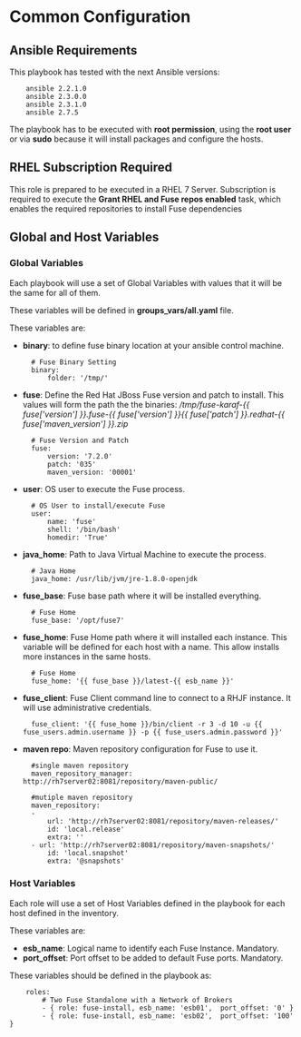 # Common Configuration

## Ansible Requirements

This playbook has tested with the next Ansible versions:

		ansible 2.2.1.0
		ansible 2.3.0.0
		ansible 2.3.1.0
		ansible 2.7.5

The playbook has to be executed with **root permission**, using the **root user** or
via **sudo** because it will install packages and configure the hosts.

## RHEL Subscription Required

This role is prepared to be executed in a RHEL 7 Server. Subscription is required to
execute the **Grant RHEL and Fuse repos enabled** task, which enables the required
repositories to install Fuse dependencies

## Global and Host Variables

### Global Variables

Each playbook will use a set of Global Variables with values that it will be the same for all of them.

These variables will be defined in **groups_vars/all.yaml** file.

These variables are:

* **binary**: to define fuse binary location at your ansible control machine.
		
		# Fuse Binary Setting
		binary:
  			folder: '/tmp/'

* **fuse**: Define the Red Hat JBoss Fuse version and patch to install. This values will
	form the path the the binaries: */tmp/fuse-karaf-{{ fuse['version'] }}.fuse-{{ fuse['version'] }}{{ fuse['patch'] }}.redhat-{{ fuse['maven_version'] }}.zip*

		# Fuse Version and Patch
		fuse:
			version: '7.2.0'
			patch: '035'
			maven_version: '00001'

* **user**: OS user to execute the Fuse process.

		# OS User to install/execute Fuse
		user:
			name: 'fuse'
			shell: '/bin/bash'
			homedir: 'True'

* **java_home**: Path to Java Virtual Machine to execute the process.

		# Java Home
		java_home: /usr/lib/jvm/jre-1.8.0-openjdk

* **fuse_base**: Fuse base path where it will be installed everything.

		# Fuse Home
		fuse_base: '/opt/fuse7'

* **fuse_home**: Fuse Home path where it will installed each instance. This
	variable will be defined for each host with a name. This allow installs more
	instances in the same hosts.

		# Fuse Home
		fuse_home: '{{ fuse_base }}/latest-{{ esb_name }}'

* **fuse_client**: Fuse Client command line to connect to a RHJF instance. It will
 	use administrative credentials.

		fuse_client: '{{ fuse_home }}/bin/client -r 3 -d 10 -u {{ fuse_users.admin.username }} -p {{ fuse_users.admin.password }}'
		
* **maven repo**: Maven repository configuration for Fuse to use it.

		#single maven repository
		maven_repository_manager: http://rh7server02:8081/repository/maven-public/

		#mutiple maven repository
		maven_repository:
		- 
			url: 'http://rh7server02:8081/repository/maven-releases/'
			id: 'local.release'
			extra: ''
		- url: 'http://rh7server02:8081/repository/maven-snapshots/'
			id: 'local.snapshot'
			extra: '@snapshots'

### Host Variables

Each role will use a set of Host Variables defined in the playbook for each
host defined in the inventory.

These variables are:

* **esb_name**: Logical name to identify each Fuse Instance. Mandatory.
* **port_offset**: Port offset to be added to default Fuse ports. Mandatory.

These variables should be defined in the playbook as:

		roles:
			# Two Fuse Standalone with a Network of Brokers
			- { role: fuse-install, esb_name: 'esb01',  port_offset: '0' }
			- { role: fuse-install, esb_name: 'esb02',  port_offset: '100' }
